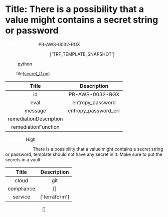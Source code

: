 



# Title: There is a possibility that a value might contains a secret string or password


***<font color="white">Master Test Id:</font>*** PR-AWS-0032-RGX

***<font color="white">Master Snapshot Id:</font>*** ['TRF_TEMPLATE_SNAPSHOT']

***<font color="white">type:</font>*** python

***<font color="white">rule:</font>*** file([secret_tf.py])  
  
  
  
  

|Title|Description|
| :---: | :---: |
|id|PR-AWS-0032-RGX|
|eval|entropy_password|
|message|entropy_password_err|
|remediationDescription||
|remediationFunction||


***<font color="white">Severity:</font>*** High

***<font color="white">Description:</font>*** There is a possibility that a value might contains a secret string or password, template should not have any secret in it. Make sure to put the secrets in a vault  
  
  

|Title|Description|
| :---: | :---: |
|cloud|git|
|compliance|[]|
|service|['terraform']|


***<font color="white">Resource Types:</font>*** []


[secret_tf.py]: https://github.com/prancer-io/prancer-compliance-test/tree/master/aws/terraform/secret_tf.py
